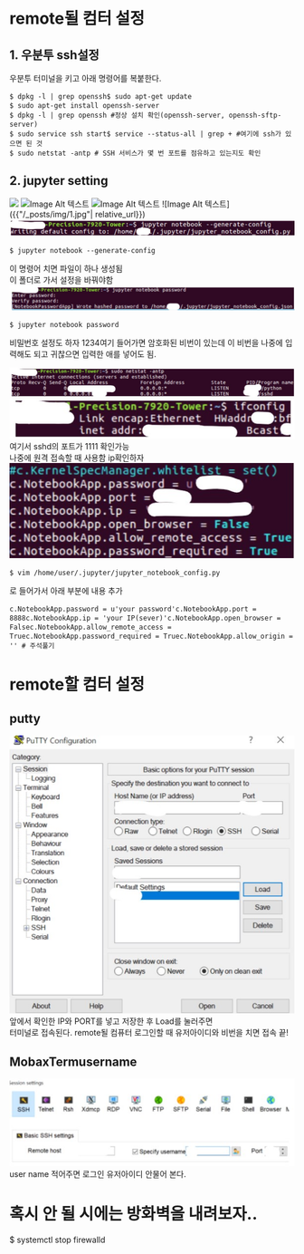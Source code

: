 # remote될 컴터 설정  
## 1. 우분투 ssh설정 
우분투 터미널을 키고 아래 명령어를 복붙한다.   
```
$ dpkg -l | grep openssh$ sudo apt-get update  
$ sudo apt-get install openssh-server  
$ dpkg -l | grep openssh #정상 설치 확인(openssh-server, openssh-sftp-server)  
$ sudo service ssh start$ service --status-all | grep + #여기에 ssh가 있으면 된 것  
$ sudo netstat -antp # SSH 서비스가 몇 번 포트를 점유하고 있는지도 확인
```
## 2. jupyter setting
![](/img/1.jpg)
![Image Alt 텍스트]({{site.url}}/_posts/img/1.jpg )
![Image Alt 텍스트](http://blog.jaeyoon.io/assets/img/1.jpg)
![Image Alt 텍스트]({{"/_posts/img/1.jpg"| relative_url}})
![Image Alt 텍스트](/_posts/img/1.jpg)

```
$ jupyter notebook --generate-config
```
이 명령어 치면 파일이 하나 생성됨  
이 폴더로 가서 설정을 바꿔야함  
![](_posts/img/2.jpg)
```
$ jupyter notebook password
```
비밀번호 설정도 하자 1234여기 들어가면 암호화된 비번이 있는데 이 비번을 나중에 입력해도 되고 귀찮으면 입력한 애를 넣어도 됨.  

![](./img/3.jpg)
![](./img/4.jpg)
 여기서 sshd의 포트가 1111 확인가능  
 나중에 원격 접속할 때 사용함 ip확인하자  
![](./img/5.jpg)
```
$ vim /home/user/.jupyter/jupyter_notebook_config.py
```
로 들어가서 아래 부분에 내용 추가
```
c.NotebookApp.password = u'your password'c.NotebookApp.port = 8888c.NotebookApp.ip = 'your IP(sever)'c.NotebookApp.open_browser = Falsec.NotebookApp.allow_remote_access = Truec.NotebookApp.password_required = Truec.NotebookApp.allow_origin = '' # 주석풀기
```
# remote할 컴터 설정
## putty
![](./img/6.jpg)
앞에서 확인한 IP와 PORT를 넣고 저장한 후 Load를 눌러주면  
터미널로 접속된다. 
remote될 컴퓨터 로그인할 때 유저아이디와 비번을 치면 접속 끝!  
## MobaxTermusername 
![](./img/7.jpg)
user name 적어주면 로그인 유저아이디 안물어 본다.  

# 혹시 안 될 시에는 방화벽을 내려보자.. 
$ systemctl stop firewalld 
